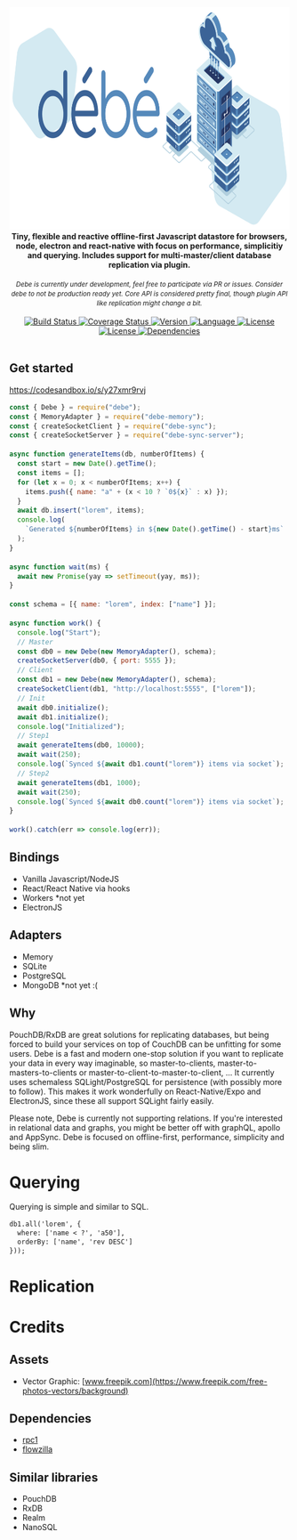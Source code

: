 <div align="center">
  <a href="https://github.com/bkniffler/debe">
    <img alt="flowzilla" src="https://raw.githubusercontent.com/bkniffler/debe/master/assets/logo.png" height="400px" />
  </a>
</div>
<div align="center">
  <strong>Tiny, flexible and reactive offline-first Javascript datastore for browsers, node, electron and react-native with focus on performance, simplicitiy and querying. Includes support for multi-master/client database replication via plugin.</strong>
    <br />
    <br />
  <i><small>Debe is currently under development, feel free to participate via PR or issues. Consider debe to not be production ready yet. Core API is considered pretty final, though plugin API like replication might change a bit.</small></i>
  <br />
  <br />
  <a href="https://travis-ci.org/bkniffler/debe">
    <img src="https://img.shields.io/travis/bkniffler/debe.svg?style=flat-square" alt="Build Status">
  </a>
  <a href="https://codecov.io/github/bkniffler/debe">
    <img src="https://img.shields.io/codecov/c/github/bkniffler/debe.svg?style=flat-square" alt="Coverage Status">
  </a>
  <a href="https://github.com/bkniffler/debe">
    <img src="http://img.shields.io/npm/v/debe.svg?style=flat-square" alt="Version">
  </a>
  <a href="https://github.com/bkniffler/debe">
    <img src="https://img.shields.io/badge/language-typescript-blue.svg?style=flat-square" alt="Language">
  </a>
  <a href="https://github.com/bkniffler/debe/master/LICENSE">
    <img src="https://img.shields.io/github/license/bkniffler/debe.svg?style=flat-square" alt="License">
  </a>
  <a href="https://github.com/bkniffler/debe">
    <img src="https://flat.badgen.net/bundlephobia/minzip/debe" alt="License">
  </a>
  <a href="https://github.com/bkniffler/debe">
    <img src="https://img.shields.io/david/bkniffler/debe.svg?style=flat-square" alt="Dependencies">
  </a>
  <br />
  <br />
</div>

## Get started

https://codesandbox.io/s/y27xmr9rvj

```js
const { Debe } = require("debe");
const { MemoryAdapter } = require("debe-memory");
const { createSocketClient } = require("debe-sync");
const { createSocketServer } = require("debe-sync-server");

async function generateItems(db, numberOfItems) {
  const start = new Date().getTime();
  const items = [];
  for (let x = 0; x < numberOfItems; x++) {
    items.push({ name: "a" + (x < 10 ? `0${x}` : x) });
  }
  await db.insert("lorem", items);
  console.log(
    `Generated ${numberOfItems} in ${new Date().getTime() - start}ms`
  );
}

async function wait(ms) {
  await new Promise(yay => setTimeout(yay, ms));
}

const schema = [{ name: "lorem", index: ["name"] }];

async function work() {
  console.log("Start");
  // Master
  const db0 = new Debe(new MemoryAdapter(), schema);
  createSocketServer(db0, { port: 5555 });
  // Client
  const db1 = new Debe(new MemoryAdapter(), schema);
  createSocketClient(db1, "http://localhost:5555", ["lorem"]);
  // Init
  await db0.initialize();
  await db1.initialize();
  console.log("Initialized");
  // Step1
  await generateItems(db0, 10000);
  await wait(250);
  console.log(`Synced ${await db1.count("lorem")} items via socket`);
  // Step2
  await generateItems(db1, 1000);
  await wait(250);
  console.log(`Synced ${await db0.count("lorem")} items via socket`);
}

work().catch(err => console.log(err));

```

## Bindings

- Vanilla Javascript/NodeJS
- React/React Native via hooks
- Workers \*not yet
- ElectronJS

## Adapters

- Memory
- SQLite
- PostgreSQL
- MongoDB \*not yet :(

## Why

PouchDB/RxDB are great solutions for replicating databases, but being forced to build your services on top of CouchDB can be unfitting for some users. Debe is a fast and modern one-stop solution if you want to replicate your data in every way imaginable, so master-to-clients, master-to-masters-to-clients or master-to-client-to-master-to-client, ... It currently uses schemaless SQLight/PostgreSQL for persistence (with possibly more to follow). This makes it work wonderfully on React-Native/Expo and ElectronJS, since these all support SQLight fairly easily.

Please note, Debe is currently not supporting relations. If you're interested in relational data and graphs, you might be better off with graphQL, apollo and AppSync. Debe is focused on offline-first, performance, simplicity and being slim.

# Querying

Querying is simple and similar to SQL.

```
db1.all('lorem', {
  where: ['name < ?', 'a50'],
  orderBy: ['name', 'rev DESC']
}));
```

# Replication

# Credits

## Assets

- Vector Graphic: [www.freepik.com](https://www.freepik.com/free-photos-vectors/background)

## Dependencies

- [rpc1](https://github.com/bkniffler/rpc1)
- [flowzilla](https://github.com/bkniffler/flowzilla)

## Similar libraries

- PouchDB
- RxDB
- Realm
- NanoSQL

